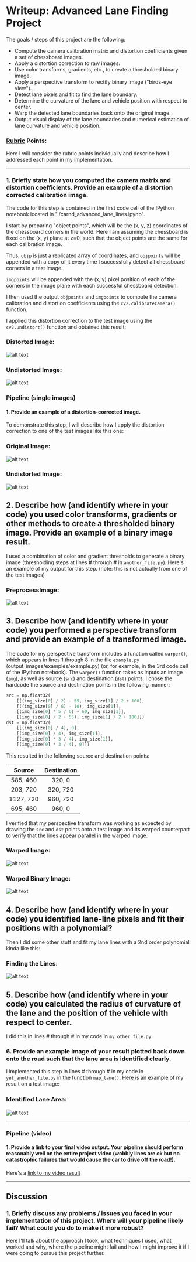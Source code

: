 # Writeup: Advanced Lane Finding Project

The goals / steps of this project are the following:

* Compute the camera calibration matrix and distortion coefficients given a set of chessboard images.
* Apply a distortion correction to raw images.
* Use color transforms, gradients, etc., to create a thresholded binary image.
* Apply a perspective transform to rectify binary image ("birds-eye view").
* Detect lane pixels and fit to find the lane boundary.
* Determine the curvature of the lane and vehicle position with respect to center.
* Warp the detected lane boundaries back onto the original image.
* Output visual display of the lane boundaries and numerical estimation of lane curvature and vehicle position.

[//]: # (Image References)

[image0]: ./camera_cal/calibration1.jpg "distorted"
[image1]: ./output_images/calibration/undistorted_calibration1.jpg "Undistorted" 

[image20]: ./test_images/test3.jpg "Road Transformed"
[image2]: ./output_images/tracked4.jpg "Road Transformed"

[image3]: ./output_images/combined_04.jpg "Binary Example"

[image40]: ./output_images/warped_14.jpg "Warp Example"
[image4]: ./output_images/combined_14.jpg "Warp Example"

[image5]: ./output_images/combined_24.jpg "Fit Visual"

[image6]: ./output_images/combined_34.jpg "Output"


[video1]: ./output_tracked.mp4 "Video"


### [Rubric](https://review.udacity.com/#!/rubrics/571/view) Points:
Here I will consider the rubric points individually and describe how I addressed each point in my implementation.  

---


### 1. Briefly state how you computed the camera matrix and distortion coefficients. Provide an example of a distortion corrected calibration image.
The code for this step is contained in the first code cell of the IPython notebook located in "./carnd_advanced_lane_lines.ipynb".  


I start by preparing "object points", which will be the (x, y, z) coordinates of the chessboard corners in the world. Here I am assuming the chessboard is fixed on the (x, y) plane at z=0, such that the object points are the same for each calibration image.  

Thus, `objp` is just a replicated array of coordinates, and `objpoints` will be appended with a copy of it every time I successfully detect all chessboard corners in a test image.  

`imgpoints` will be appended with the (x, y) pixel position of each of the corners in the image plane with each successful chessboard detection.  



I then used the output `objpoints` and `imgpoints` to compute the camera calibration and distortion coefficients using the `cv2.calibrateCamera()` function.  

I applied this distortion correction to the test image using the `cv2.undistort()` function and obtained this result: 



### Distorted Image:
![alt text][image0]

### Undistorted Image:
![alt text][image1]

### Pipeline (single images)

#### 1. Provide an example of a distortion-corrected image.
To demonstrate this step, I will describe how I apply the distortion correction to one of the test images like this one:

### Original Image:
![alt text][image20]

### Undistorted Image:
![alt text][image2]

## 2. Describe how (and identify where in your code) you used color transforms, gradients or other methods to create a thresholded binary image.  Provide an example of a binary image result.

I used a combination of color and gradient thresholds to generate a binary image (thresholding steps at lines # through # in `another_file.py`).  Here's an example of my output for this step.  (note: this is not actually from one of the test images)


### PreprocessImage:
![alt text][image3]

## 3. Describe how (and identify where in your code) you performed a perspective transform and provide an example of a transformed image.

The code for my perspective transform includes a function called `warper()`, which appears in lines 1 through 8 in the file `example.py` (output_images/examples/example.py) (or, for example, in the 3rd code cell of the IPython notebook).  The `warper()` function takes as inputs an image (`img`), as well as source (`src`) and destination (`dst`) points.  I chose the hardcode the source and destination points in the following manner:

```python
src = np.float32(
    [[(img_size[0] / 2) - 55, img_size[1] / 2 + 100],
    [((img_size[0] / 6) - 10), img_size[1]],
    [(img_size[0] * 5 / 6) + 60, img_size[1]],
    [(img_size[0] / 2 + 55), img_size[1] / 2 + 100]])
dst = np.float32(
    [[(img_size[0] / 4), 0],
    [(img_size[0] / 4), img_size[1]],
    [(img_size[0] * 3 / 4), img_size[1]],
    [(img_size[0] * 3 / 4), 0]])
```

This resulted in the following source and destination points:

| Source        | Destination   | 
|:-------------:|:-------------:| 
| 585, 460      | 320, 0        | 
| 203, 720      | 320, 720      |
| 1127, 720     | 960, 720      |
| 695, 460      | 960, 0        |

I verified that my perspective transform was working as expected by drawing the `src` and `dst` points onto a test image and its warped counterpart to verify that the lines appear parallel in the warped image.

### Warped Image:
![alt text][image40]


### Warped Binary Image:
![alt text][image4]

## 4. Describe how (and identify where in your code) you identified lane-line pixels and fit their positions with a polynomial?

Then I did some other stuff and fit my lane lines with a 2nd order polynomial kinda like this:

### Finding the Lines:
![alt text][image5]

## 5. Describe how (and identify where in your code) you calculated the radius of curvature of the lane and the position of the vehicle with respect to center.

I did this in lines # through # in my code in `my_other_file.py`


### 6. Provide an example image of your result plotted back down onto the road such that the lane area is identified clearly.

I implemented this step in lines # through # in my code in `yet_another_file.py` in the function `map_lane()`.  Here is an example of my result on a test image:


### Identiﬁed Lane Area:
![alt text][image6]

---

### Pipeline (video)

#### 1. Provide a link to your final video output.  Your pipeline should perform reasonably well on the entire project video (wobbly lines are ok but no catastrophic failures that would cause the car to drive off the road!).

Here's a [link to my video result](./output_tracked.mp4)

---

## Discussion

### 1. Briefly discuss any problems / issues you faced in your implementation of this project.  Where will your pipeline likely fail?  What could you do to make it more robust?

Here I'll talk about the approach I took, what techniques I used, what worked and why, where the pipeline might fail and how I might improve it if I were going to pursue this project further.  
